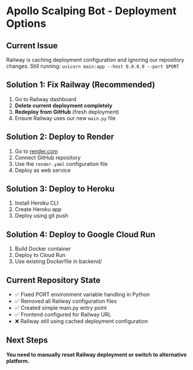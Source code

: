 # Apollo Scalping Bot - Deployment Options

## Current Issue
Railway is caching deployment configuration and ignoring our repository changes. 
Still running: `uvicorn main:app --host 0.0.0.0 --port $PORT`

## Solution 1: Fix Railway (Recommended)
1. Go to Railway dashboard
2. **Delete current deployment completely**
3. **Redeploy from GitHub** (fresh deployment)
4. Ensure Railway uses our new `main.py` file

## Solution 2: Deploy to Render
1. Go to [render.com](https://render.com)
2. Connect GitHub repository
3. Use the `render.yaml` configuration file
4. Deploy as web service

## Solution 3: Deploy to Heroku
1. Install Heroku CLI
2. Create Heroku app
3. Deploy using git push

## Solution 4: Deploy to Google Cloud Run
1. Build Docker container
2. Deploy to Cloud Run
3. Use existing Dockerfile in backend/

## Current Repository State
- ✅ Fixed PORT environment variable handling in Python
- ✅ Removed all Railway configuration files
- ✅ Created simple main.py entry point
- ✅ Frontend configured for Railway URL
- ❌ Railway still using cached deployment configuration

## Next Steps
**You need to manually reset Railway deployment or switch to alternative platform.**